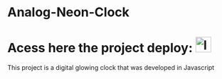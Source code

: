 # Analog-Neon-Clock

<h1>Acess here the project deploy: <a href="https://bucolic-khapse-5c9db3.netlify.app/"><img src="https://images.emojiterra.com/openmoji/v14.0/512px/1fa90.png" alt="link to the project" style="width: 35px;"></a></h1>
<p>This project is a digital glowing clock that was developed in Javascript</p>
